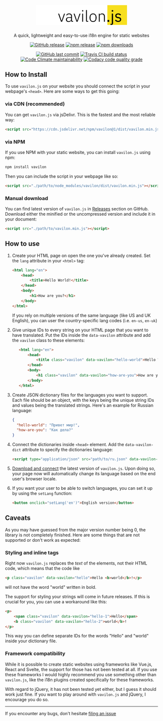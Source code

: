 <div align="center">
    <h1>
        <img src="docs/logo.svg" width="300" alt="vavilon.js logo">
    </h1>
    <p>
        A quick, lightweight and easy-to-use i18n engine for static websites
    </p>
    <p>
        <a href="https://github.com/vavilon-js/vavilon.js/releases"><img alt="GitHub release" src="https://img.shields.io/github/release/vavilon-js/vavilon.js.svg?logo=github&logoColor=white"></a>
        <a href="https://www.npmjs.com/package/vavilon"><img alt="npm release" src="https://img.shields.io/npm/v/vavilon.svg?label=release&logo=npm"></a>
        <a href="https://www.npmjs.com/package/vavilon"><img alt="npm downloads" src="https://img.shields.io/npm/dm/vavilon.svg"></a>
    </p>
    <p>
        <a href="https://github.com/vavilon-js/vavilon.js/commits"><img alt="GitHub last commit" src="https://img.shields.io/github/last-commit/vavilon-js/vavilon.js.svg"></a>
        <a href="https://travis-ci.com/vavilon-js/vavilon.js"><img alt="Travis CI build status" src="https://img.shields.io/travis/com/vavilon-js/vavilon.js/master.svg"></a>
        <a href="https://codeclimate.com/github/vavilon-js/vavilon.js"><img alt="Code Climate maintainability" src="https://img.shields.io/codeclimate/maintainability/vavilon-js/vavilon.js.svg"></a>
        <a href="https://www.codacy.com/app/vavilon/vavilon.js"><img alt="Codacy code quality grade" src="https://img.shields.io/codacy/grade/c121289c5b5e40a28276dfaaba7fba3e/master"></a>
    </p>
</div>

## How to Install

To use `vavilon.js` on your website you should connect the script in your
webpage's `<head>`. Here are some ways to get this going:

### via CDN (recommended)

You can get `vavilon.js` via jsDelivr. This is the fastest and the most reliable
way:

```html
<script src="https://cdn.jsdelivr.net/npm/vavilon@1/dist/vavilon.min.js"></script>
```

### via NPM

If you use NPM with your static website, you can install `vavilon.js` using npm:

```sh
npm install vavilon
```

Then you can include the script in your webpage like so:

```html
<script src="./path/to/node_modules/vavilon/dist/vavilon.min.js"></script>
```

### Manual download

You can find latest version of `vavilon.js` in [Releases][releases]
section on GitHub. Download either the minified or the uncompressed version and
include it in your document:

```html
<script src="./path/to/vavilon.min.js"></script>
```

## How to use

1. Create your HTML page on open the one you've already created. Set the `lang`
   attribute in your `<html>` tag:

   ```html
   <html lang="en">
       <head>
           <title>Hello World!</title>
       </head>
       <body>
           <h1>How are you?</h1>
       </body>
   </html>
   ```

   If you rely on multiple versions of the same language (like US and UK English),
   you can user the country-specific lang codes (i.e. `en-us`, `en-uk`)

2. Give unique IDs to every string on your HTML page that you want to have
   translated. Put the IDs inside the `data-vavilon` attribute and add the
   `vavilon` class to these elements:

   ```html
      <html lang="en">
          <head>
              <title class="vavilon" data-vavilon="hello-world">Hello World!</title>
          </head>
          <body>
              <h1 class="vavilon" data-vavilon="how-are-you">How are you?</h1>
          </body>
      </html>
   ```

3. Create JSON dictionary files for the languages you want to support. Each file
   should be an object, with the keys being the unique string IDs and values
   being the translated strings. Here's an example for Russian language:

   ```json
   {
     "hello-world": "Привет мир!",
     "how-are-you": "Как дела?"
   }
   ```

4. Connect the dictionaries inside `<head>` element. Add the `data-vavilon-dict`
   attribute to specify the dictionaries language:

   ```html
   <script type="application/json" src="path/to/ru.json" data-vavilon-dict="ru"></script>
   ```

5. [Download and connect](#how-to-install) the latest version of `vavilon.js`.
   Upon doing so, your page now will automatically change its language based
   on the end user's browser locale.

6. If you want your user to be able to switch languages, you can set it up by
   using the `setLang` function:

   ```html
   <button onclick="setLang('en')">English version</button>
   ```

## Caveats

As you may have guessed from the major version number being 0, the library is
not completely finished. Here are some things that are not supported or don't
work as expected:

### Styling and inline tags

Right now `vavilon.js` replaces the _text_ of the elements, not their HTML code,
which means that the code like

```html
<p class="vavilon" data-vavilon="hello">Hello <b>world</b>!</p>
```

will not have the word "world" written in bold.

The support for styling your strings will come in future releases. If this is
crucial for you, you can use a workaround like this:

```html
<p>
    <span class="vavilon" data-vavilon="hello-1">Hello</span>
    <b class="vavilon" data-vavilon="hello-2">world</b>!
</p>
```

This way you can define separate IDs for the words "Hello" and "world" inside
your dictionary file.

### Framework compatibility

While it is possible to create static websites using frameworks like Vue.js,
React and Svelte, the support for those has not been tested at all. If you use
these frameworks I would highly recommend you use something other than `vavilon.js`,
like the i18n plugins created specifically for these frameworks.

With regard to jQuery, it has not been tested yet either, but I guess it should
work just fine. If you want to play around with `vavilon.js` and jQuery, I
encourage you do so.

----

If you encounter any bugs, don't hesitate [filing an issue][issues]

[releases]: https://github.com/vavilon-js/vavilon.js/releases
[issues]: https://github.com/vavilon-js/vavilon.js/issues
